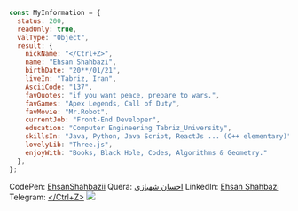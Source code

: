 
```JavaScript
const MyInformation = {
  status: 200,
  readOnly: true,
  valType: "Object",
  result: {
    nickName: "</Ctrl+Z>",
    name: "Ehsan Shahbazi",
    birthDate: "20**/01/21",
    liveIn: "Tabriz, Iran",
    AsciiCode: "137",
    favQuotes: "if you want peace, prepare to wars.",
    favGames: "Apex Legends, Call of Duty",
    favMovie: "Mr.Robot",
    currentJob: "Front-End Developer",
    education: "Computer Engineering Tabriz_University",
    skillsIn: "Java, Python, Java Script, ReactJs ... (C++ elementary)",
    lovelyLib: "Three.js",
    enjoyWith: "Books, Black Hole, Codes, Algorithms & Geometry."
  },
};
```
CodePen: [EhsanShahbazii](https://codepen.io/ehsanshahbazii)
Quera: [احسان شهبازی](https://quera.org/profile/Ehsan_Shahbazi)
LinkedIn: [Ehsan Shahbazi](https://www.linkedin.com/in/ehsan-shahbazi-848206225)
Telegram: [</Ctrl+Z>](https://t.me/async137)
![](https://komarev.com/ghpvc/?username=EhsanShahbazii&color=brightgreen&label=PROFILE+VIEWS)

